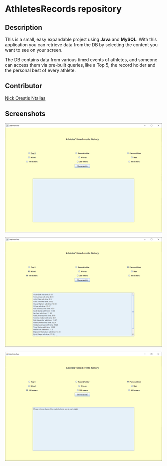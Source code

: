 # AthletesRecords repository

## Description
This is a small, easy expandable project using **Java** and **MySQL**.
With this application you can retrieve data from the DB by selecting the content you want to see on your screen.

The DB contains data from various timed events of athletes, and someone can access them via pre-built queries, like a Top 5, the record holder and the personal best of every athlete.

## Contributor

[Nick Orestis Ntallas](https://github.com/nontallas)

## Screenshots

![home](/images/home.PNG)

![search](/images/search.PNG)

![invalid input](/images/wrong_input.PNG)